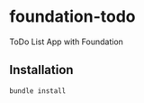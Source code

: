 foundation-todo
===============

ToDo List App with Foundation

Installation
------------

```
bundle install
```
